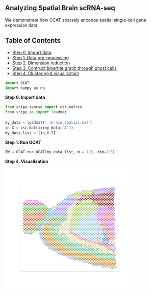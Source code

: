 ## Analyzing Spatial Brain scRNA-seq
We demonstrate how OCAT sparsely encodes spatial single-cell gene expression data 

## Table of Contents
- [Step 0. Import data](#data_import)
- [Step 1. Data pre-processing](#pre_processing)
- [Step 2. Dimension reduction](#dim_reduct)
- [Step 3. Contruct bipartite graph through ghost cells](#ghost_cell)
- [Step 4. Clustering \& visualization](#clustering)

```python
import OCAT
import numpy as np
```

<a name="data_import"></a>**Step 0. Import data**     
```python
from scipy.sparse import csr_matrix
from scipy.io import loadmat

my_data = loadmat('./brain_spatial.mat')
in_X = csr_matrix(my_data['A'])
my_data_list = [in_X.T]
```

<a name="pre_processing"></a>**Step 1. Run OCAT**


```python
ZW = OCAT.run_OCAT(my_data_list, m = 125, dim=125)
```

<a name="clustering"></a>**Step 4. Visualization**

<img src="https://github.com/bowang-lab/OCAT/blob/master/vignettes/Spatial/OCAT_spatial_v3.png" width="400" height="400" />  

